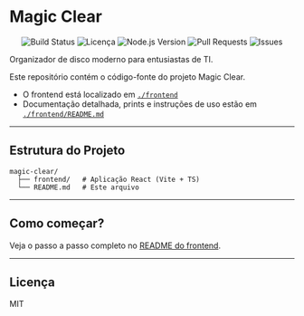 # Magic Clear

<p align="center">
  <img src="https://img.shields.io/badge/build-passing-brightgreen?style=flat-square" alt="Build Status" />
  <img src="https://img.shields.io/badge/license-MIT-blue.svg?style=flat-square" alt="Licença" />
  <img src="https://img.shields.io/badge/node-%3E=18.0.0-blue?style=flat-square" alt="Node.js Version" />
  <img src="https://img.shields.io/github/issues-pr-raw/onezer00/magic-clear?style=flat-square" alt="Pull Requests" />
  <img src="https://img.shields.io/github/issues/onezer00/magic-clear?style=flat-square" alt="Issues" />
</p>

Organizador de disco moderno para entusiastas de TI.

Este repositório contém o código-fonte do projeto Magic Clear.

- O frontend está localizado em [`./frontend`](./frontend)
- Documentação detalhada, prints e instruções de uso estão em [`./frontend/README.md`](./frontend/README.md)

---

## Estrutura do Projeto

```
magic-clear/
  ├── frontend/   # Aplicação React (Vite + TS)
  └── README.md   # Este arquivo
```

---

## Como começar?

Veja o passo a passo completo no [README do frontend](./frontend/README.md).

---

## Licença

MIT

<!--
Substitua SEU_USUARIO/SEU_REPOSITORIO pelo caminho real do seu repositório no GitHub para as badges funcionarem corretamente.
--> 